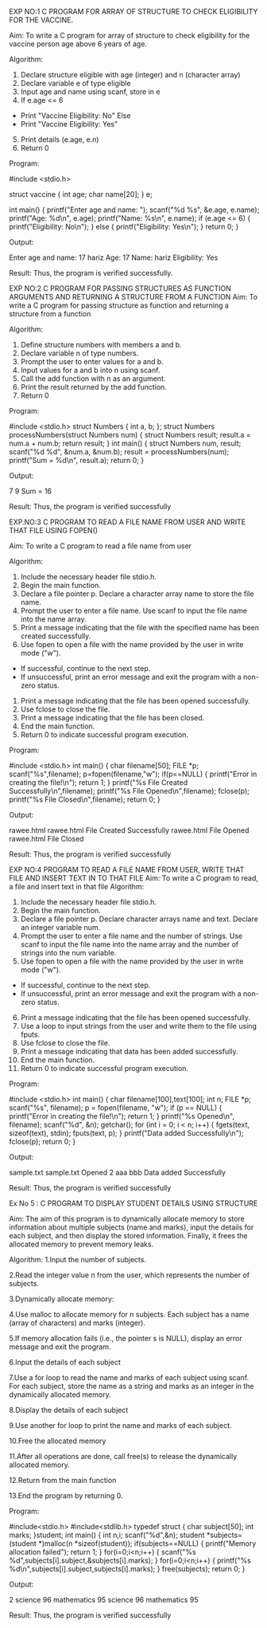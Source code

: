 



EXP NO:1 C PROGRAM FOR ARRAY OF STRUCTURE TO CHECK ELIGIBILITY FOR THE VACCINE.

Aim:
To write a C program for array of structure to check eligibility for the vaccine person age above 6 years of age.

Algorithm:
1.	Declare structure eligible with age (integer) and n (character array)
2.	Declare variable e of type eligible
3.	Input age and name using scanf, store in e
4.	If e.age <= 6
-	Print "Vaccine Eligibility: No"
Else
-	Print "Vaccine Eligibility: Yes"
5.	Print details (e.age, e.n)
6.	Return 0
 
Program:

#include <stdio.h>

struct vaccine {
    int age;
    char name[20];
} e;

int main() {
    printf("Enter age and name: ");
    scanf("%d %s", &e.age, e.name);
    printf("Age: %d\n", e.age);
    printf("Name: %s\n", e.name);
    if (e.age <= 6) {
        printf("Eligibility: No\n");
    } else {
        printf("Eligibility: Yes\n");
    }
    return 0;
}



Output:

Enter age and name: 17
hariz
Age: 17
Name: hariz
Eligibility: Yes


Result:
Thus, the program is verified successfully. 



EXP NO:2 C PROGRAM FOR PASSING STRUCTURES AS FUNCTION ARGUMENTS AND RETURNING A STRUCTURE FROM A FUNCTION
Aim:
To write a C program for passing structure as function and returning a structure from a function

Algorithm:
1.	Define structure numbers with members a and b.
2.	Declare variable n of type numbers.
3.	Prompt the user to enter values for a and b.
4.	Input values for a and b into n using scanf.
5.	Call the add function with n as an argument.
6.	Print the result returned by the add function.
7.	Return 0
 
Program:

#include <stdio.h>
struct Numbers
{
    int a, b;
};
struct Numbers processNumbers(struct Numbers num) 
{
    struct Numbers result;
    result.a = num.a + num.b;
    return result;
}
int main()
{
    struct Numbers num, result;
    scanf("%d %d", &num.a, &num.b);
    result = processNumbers(num);
    printf("Sum = %d\n", result.a);
    return 0;
}





Output:

7
9
Sum = 16



Result:
Thus, the program is verified successfully


 
EXP.NO:3 C PROGRAM TO READ A FILE NAME FROM USER AND WRITE THAT FILE USING FOPEN()

Aim:
To write a C program to read a file name from user

Algorithm:
1.	Include the necessary header file stdio.h.
2.	Begin the main function.
3.	Declare a file pointer p.
Declare a character array name to store the file name.
4.	Prompt the user to enter a file name.
Use scanf to input the file name into the name array.
5.	Print a message indicating that the file with the specified name has been created successfully.
6.	Use fopen to open a file with the name provided by the user in write mode ("w").
-	If successful, continue to the next step.
-	If unsuccessful, print an error message and exit the program with a non-zero status.
1.	Print a message indicating that the file has been opened successfully.
2.	Use fclose to close the file.
3.	Print a message indicating that the file has been closed.
4.	End the main function.
5.	Return 0 to indicate successful program execution.
 
Program:

#include <stdio.h>
int main()
{
    char filename[50];
    FILE *p;
    scanf("%s",filename);
    p=fopen(filename,"w");
    if(p==NULL)
    {
        printf("Error in creating the file!\n");
        return 1;
    }
    printf("%s File Created Successfully\n",filename);
    printf("%s File Opened\n",filename);
    fclose(p);
    printf("%s File Closed\n",filename);
    return 0;
}



Output:


rawee.html
rawee.html File Created Successfully
rawee.html File Opened
rawee.html File Closed



Result:
Thus, the program is verified successfully
 


EXP NO:4   PROGRAM TO READ A FILE NAME FROM USER, WRITE THAT FILE AND INSERT TEXT IN TO THAT FILE
Aim:
To write a C program to read, a file and insert text in that file
Algorithm:
1.	Include the necessary header file stdio.h.
2.	Begin the main function.
3.	Declare a file pointer p.
Declare character arrays name and text. Declare an integer variable num.
4.	Prompt the user to enter a file name and the number of strings.
Use scanf to input the file name into the name array and the number of strings into the num variable.
5.	Use fopen to open a file with the name provided by the user in write mode ("w").
-	If successful, continue to the next step.
-	If unsuccessful, print an error message and exit the program with a non-zero status.
6.	Print a message indicating that the file has been opened successfully.
1.	Use a loop to input strings from the user and write them to the file using fputs.
2.	Use fclose to close the file.
3.	Print a message indicating that data has been added successfully.
4.	End the main function.
5.	Return 0 to indicate successful program execution.
 
Program:

#include <stdio.h>
int main() 
{
    char filename[100],text[100];
    int n;
    FILE *p;
    scanf("%s", filename);
    p = fopen(filename, "w");
    if (p == NULL) 
    {
        printf("Error in creating the file!\n");
        return 1;
    }
    printf("%s Opened\n", filename);
    scanf("%d", &n);
    getchar(); 
    for (int i = 0; i < n; i++) 
    {
        fgets(text, sizeof(text), stdin);
        fputs(text, p);
    }
    printf("Data added Successfully\n");
    fclose(p);
    return 0;
}




Output:

sample.txt
sample.txt Opened
2
aaa
bbb
Data added Successfully



Result:
Thus, the program is verified successfully



Ex No 5 : C PROGRAM TO DISPLAY STUDENT DETAILS USING STRUCTURE

Aim:
The aim of this program is to dynamically allocate memory to store information about multiple subjects (name and marks), input the details for each subject, and then display the stored information. Finally, it frees the allocated memory to prevent memory leaks.

Algorithm:
1.Input the number of subjects.

2.Read the integer value n from the user, which represents the number of subjects.

3.Dynamically allocate memory:

4.Use malloc to allocate memory for n subjects. Each subject has a name (array of characters) and marks (integer).

5.If memory allocation fails (i.e., the pointer s is NULL), display an error message and exit the program.

6.Input the details of each subject

7.Use a for loop to read the name and marks of each subject using scanf. For each subject, store the name as a string and marks as an integer in the dynamically allocated memory.

8.Display the details of each subject

9.Use another for loop to print the name and marks of each subject.

10.Free the allocated memory

11.After all operations are done, call free(s) to release the dynamically allocated memory.

12.Return from the main function

13.End the program by returning 0.

Program:


#include<stdio.h>
#include<stdlib.h>
typedef struct
{
    char subject[50];
    int marks;
}student;
int main()
{
    int n,i;
    scanf("%d",&n);
    student *subjects=(student *)malloc(n *sizeof(student));
    if(subjects==NULL)
    {
        printf("Memory allocation failed");
        return 1;
    }
    for(i=0;i<n;i++)
    {
        scanf("%s %d",subjects[i].subject,&subjects[i].marks);
    }
    for(i=0;i<n;i++)
    {
        printf("%s  %d\n",subjects[i].subject,subjects[i].marks);
    }
    free(subjects);
    return 0;
}



Output:

2
science
96
mathematics
95
science  96
mathematics  95







Result:
Thus, the program is verified successfully
